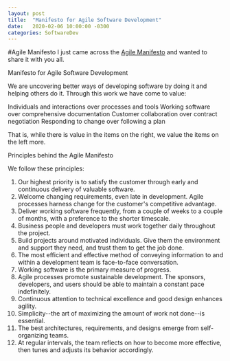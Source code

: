 ```yaml
---
layout: post
title:  "Manifesto for Agile Software Development"
date:   2020-02-06 10:00:00 -0300
categories: SoftwareDev
---
```


#Agile Manifesto
I just came across the [Agile Manifesto](https://agilemanifesto.org/) and wanted to share it with you all.

Manifesto for Agile Software Development

We are uncovering better ways of developing software by doing it and helping others do it. Through this work we have come to value:

Individuals and interactions over processes and tools
Working software over comprehensive documentation
Customer collaboration over contract negotiation
Responding to change over following a plan

That is, while there is value in the items on the right, we value the items on the left more.

Principles behind the Agile Manifesto

We follow these principles:

1.	Our highest priority is to satisfy the customer through early and continuous delivery of valuable software.
2.	Welcome changing requirements, even late in development. Agile processes harness change for the customer's competitive advantage.
3.	Deliver working software frequently, from a couple of weeks to a couple of months, with a preference to the shorter timescale.
4.	Business people and developers must work together daily throughout the project.
5.	Build projects around motivated individuals. Give them the environment and support they need, and trust them to get the job done.
6.	The most efficient and effective method of conveying information to and within a development team is face-to-face conversation.
7.	Working software is the primary measure of progress.
8.	Agile processes promote sustainable development. The sponsors, developers, and users should be able to maintain a constant pace indefinitely.
9.	Continuous attention to technical excellence and good design enhances agility.
10.	Simplicity--the art of maximizing the amount of work not done--is essential.
11.	The best architectures, requirements, and designs emerge from self-organizing teams.
12.	At regular intervals, the team reflects on how to become more effective, then tunes and adjusts its behavior accordingly.
